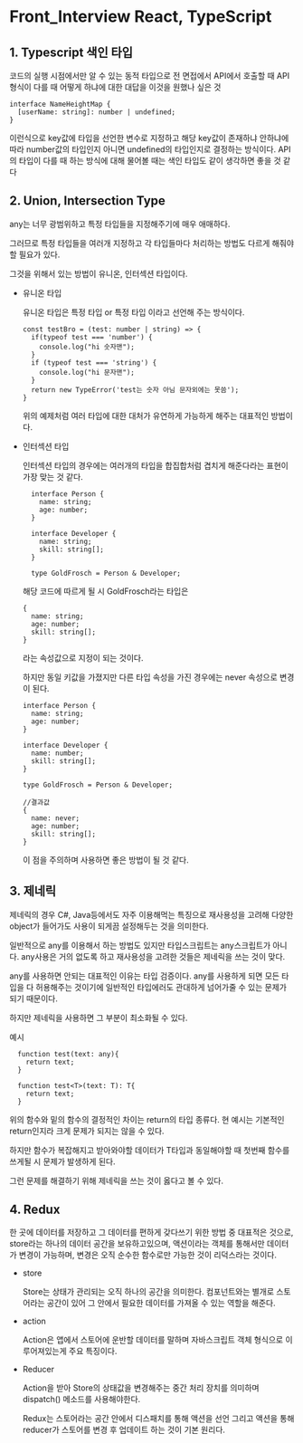 # Front_Interview React, TypeScript

## 1. Typescript 색인 타입

코드의 실행 시점에서만 알 수 있는 동적 타입으로 전 면접에서 API에서 호출할 때 API형식이 다를 때 어떻게 하냐에 대한 대답을 이것을 원했나 싶은 것

```
interface NameHeightMap {
  [userName: string]: number | undefined;
}
```

이런식으로 key값에 타입을 선언한 변수로 지정하고 해당 key값이 존재하냐 안하냐에 따라 number값의 타입인지 아니면 undefined의 타입인지로 결정하는 방식이다.
API의 타입이 다를 때 하는 방식에 대해 물어볼 때는 색인 타입도 같이 생각하면 좋을 것 같다

## 2. Union, Intersection Type

any는 너무 광범위하고 특정 타입들을 지정해주기에 매우 애매하다.

그러므로 특정 타입들을 여러개 지정하고 각 타입들마다 처리하는 방법도 다르게 해줘야 할 필요가 있다.

그것을 위해서 있는 방법이 유니온, 인터섹션 타입이다.

- 유니온 타입

  유니온 타입은 특정 타입 or 특정 타입 이라고 선언해 주는 방식이다.

  ```
  const testBro = (test: number | string) => {
    if(typeof test === 'number') {
      console.log("hi 숫자맨");
    }
    if (typeof test === 'string') {
      console.log("hi 문자맨");
    }
    return new TypeError('test는 숫자 아님 문자외에는 못씀');
  }
  ```

  위의 예제처럼 여러 타입에 대한 대처가 유연하게 가능하게 해주는 대표적인 방법이다.

- 인터섹션 타입

  인터섹션 타입의 경우에는 여러개의 타입을 합집합처럼 겹치게 해준다라는 표현이 가장 맞는 것 같다.

  ```
    interface Person {
      name: string;
      age: number;
    }

    interface Developer {
      name: string;
      skill: string[];
    }

    type GoldFrosch = Person & Developer;
  ```

  해당 코드에 따르게 될 시 GoldFrosch라는 타입은

  ```
  {
    name: string;
    age: number;
    skill: string[];
  }
  ```

  라는 속성값으로 지정이 되는 것이다.

  하지만 동일 키값을 가졌지만 다른 타입 속성을 가진 경우에는 never 속성으로 변경이 된다.

  ```
  interface Person {
    name: string;
    age: number;
  }

  interface Developer {
    name: number;
    skill: string[];
  }

  type GoldFrosch = Person & Developer;

  //결과값
  {
    name: never;
    age: number;
    skill: string[];
  }
  ```

  이 점을 주의하며 사용하면 좋은 방법이 될 것 같다.

## 3. 제네릭

제네릭의 경우 C#, Java등에서도 자주 이용해먹는 특징으로 재사용성을 고려해 다양한 object가 들어가도 사용이 되게끔 설정해두는 것을 의미한다.

일반적으로 any를 이용해서 하는 방법도 있지만 타입스크립트는 any스크립트가 아니다. any사용은 거의 없도록 하고 재사용성을 고려한 것들은 제네릭을 쓰는 것이 맞다.

any를 사용하면 안되는 대표적인 이유는 타입 검증이다. any를 사용하게 되면 모든 타입을 다 허용해주는 것이기에 일반적인 타입에러도 관대하게 넘어가줄 수 있는 문제가 되기 때문이다.

하지만 제네릭을 사용하면 그 부분이 최소화될 수 있다.

예시

```
  function test(text: any){
    return text;
  }

  function test<T>(text: T): T{
    return text;
  }
```

위의 함수와 밑의 함수의 결정적인 차이는 return의 타입 종류다. 현 예시는 기본적인 return인지라 크게 문제가 되지는 않을 수 있다.

하지만 함수가 복잡해지고 받아와야할 데이터가 T타입과 동일해야할 때 첫번째 함수를 쓰게될 시 문제가 발생하게 된다.

그런 문제를 해결하기 위해 제네릭을 쓰는 것이 옳다고 볼 수 있다.

## 4. Redux

한 곳에 데이터를 저장하고 그 데이터를 편하게 갖다쓰기 위한 방법 중 대표적은 것으로, store라는 하나의 데이터 공간을 보유하고있으며, 액션이라는 객체를 통해서만 데이터가 변경이 가능하며, 변경은 오직 순수한 함수로만 가능한 것이 리덕스라는 것이다.

- store

  Store는 상태가 관리되는 오직 하나의 공간을 의미한다.
  컴포넌트와는 별개로 스토어라는 공간이 있어 그 안에서 필요한 데이터를 가져올 수 있는 역할을 해준다.

- action

  Action은 앱에서 스토어에 운반할 데이터를 말하며 자바스크립트 객체 형식으로 이루어져있는게 주요 특징이다.

- Reducer

  Action을 받아 Store의 상태값을 변경해주는 중간 처리 장치를 의미하며 dispatch() 메소드를 사용해야한다.

  Redux는 스토어라는 공간 안에서 디스패치를 통해 액션을 선언 그리고 액션을 통해 reducer가 스토어를 변경 후 업데이트 하는 것이 기본 원리다.

